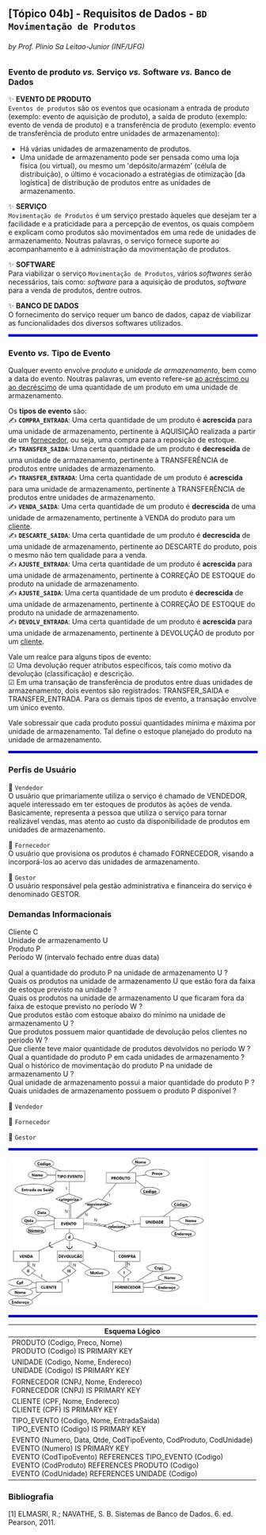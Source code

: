 ## [Tópico 04b] - Requisitos de Dados - `BD Movimentação de Produtos`
###### *by Prof. Plinio Sa Leitao-Junior (INF/UFG)*

### Evento de produto _vs._ Serviço _vs._ Software _vs._ Banco de Dados

:sparkles: **EVENTO DE PRODUTO**<br>
`Eventos de produtos` são os eventos que ocasionam a entrada de produto (exemplo: evento de aquisição de produto), a saída de produto (exemplo: evento de venda de produto) e a transferência de produto (exemplo: evento de transferência de produto entre unidades de armazenamento):
- Há várias unidades de armazenamento de produtos.
- Uma unidade de armazenamento pode ser pensada como uma loja física (ou virtual), ou mesmo um 'depósito/armazém' (célula de distribuição), o último é vocacionado a estratégias de otimização [da logística] de distribução de produtos entre as unidades de armazenamento. 

:sparkles: **SERVIÇO**<br>
`Movimentação de Produtos` é um serviço prestado àqueles que desejam ter a facilidade e a praticidade para a percepção de eventos, os quais compõem e explicam como produtos são movimentados em uma rede de unidades de armazenamento. Noutras palavras, o serviço fornece suporte ao acompanhamento e à administração da movimentação de produtos.

:sparkles: **SOFTWARE**<br>
Para viabilizar o serviço `Movimentação de Produtos`, vários _softwares_ serão necessários, tais como: _software_ para a aquisição de produtos, _software_ para a venda de produtos, dentre outros.

:sparkles: **BANCO DE DADOS**<br>
O fornecimento do serviço requer um banco de dados, capaz de viabilizar as funcionalidades dos diversos softwares utilizados.

<hr style="border:2px solid blue">

### Evento _vs._ Tipo de Evento

Qualquer evento envolve _produto_ e _unidade de armazenamento_, bem como a data do evento. Noutras palavras, um evento refere-se <ins>ao acréscimo ou ao decréscimo</ins> de uma quantidade de um produto em uma unidade de armazenamento.

Os **tipos de evento** são:<br>
&#x270D; **`COMPRA_ENTRADA`**: Uma certa quantidade de um produto é **acrescida** para uma unidade de armazenamento, pertinente à AQUISIÇÃO realizada a partir de um <ins>fornecedor</ins>, ou seja, uma compra para a reposição de estoque.<br>
&#x270D; **`TRANSFER_SAIDA`**: Uma certa quantidade de um produto é **decrescida** de uma unidade de armazenamento, pertinente à TRANSFERÊNCIA de produtos entre unidades de armazenamento.<br>
&#x270D; **`TRANSFER_ENTRADA`**: Uma certa quantidade de um produto é **acrescida** para uma unidade de armazenamento, pertinente à TRANSFERÊNCIA de produtos entre unidades de armazenamento.<br>
&#x270D; **`VENDA_SAIDA`**: Uma certa quantidade de um produto é **decrescida** de uma unidade de armazenamento, pertinente à VENDA do produto para um <ins>cliente</ins>.<br>
&#x270D; **`DESCARTE_SAIDA`**: Uma certa quantidade de um produto é **decrescida** de uma unidade de armazenamento, pertinente ao DESCARTE do produto, pois o mesmo não tem qualidade para a venda.<br>
&#x270D; **`AJUSTE_ENTRADA`**: Uma certa quantidade de um produto é **acrescida** para uma unidade de armazenamento, pertinente à CORREÇÃO DE ESTOQUE do produto na unidade de armazenamento.<br>
&#x270D; **`AJUSTE_SAIDA`**: Uma certa quantidade de um produto é **decrescida** de uma unidade de armazenamento, pertinente à CORREÇÃO DE ESTOQUE do produto na unidade de armazenamento.<br>
&#x270D; **`DEVOLV_ENTRADA`**: Uma certa quantidade de um produto é **acrescida** para uma unidade de armazenamento, pertinente à DEVOLUÇÃO de produto por um <ins>cliente</ins>.

Vale um realce para alguns tipos de evento:<br>
&#9745; Uma devolução requer atributos específicos, tais como motivo da devolução (classificação) e descrição.<br> 
&#9745; Em uma transação de transferência de produtos entre duas unidades de armazenamento, dois eventos são registrados: TRANSFER_SAIDA e TRANSFER_ENTRADA. Para os demais tipos de evento, a transação envolve um único evento.

Vale sobressair que cada produto possui quantidades mínima e máxima por unidade de armazenamento. Tal define o estoque planejado do produto na unidade de armazenamento.

<hr style="border:2px solid blue">

### Perfis de Usuário

:star2: `Vendedor`<br>
O usuário que primariamente utiliza o serviço é chamado de VENDEDOR, aquele interessado em ter estoques de produtos às ações de venda. Basicamente, representa a pessoa que utiliza o serviço para tornar realizável vendas, mas atento ao custo da disponibilidade de produtos em unidades de armazenamento.

:star2: `Fornecedor`<br>
O usuário que provisiona os produtos é chamado FORNECEDOR, visando a incorporá-los ao acervo das unidades de armazenamento.

:star2: `Gestor`<br>
O usuário responsável pela gestão administrativa e financeira do serviço é denominado GESTOR.

### Demandas Informacionais

Cliente C<br>
Unidade de armazenamento U<br>
Produto P<br>
Período W (intervalo fechado entre duas data)<br>

Qual a quantidade do produto P na unidade de armazenamento U ?<br>
Quais os produtos na unidade de armazenamento U que estão fora da faixa de estoque previsto na unidade ?<br>
Quais os produtos na unidade de armazenamento U que ficaram fora da faixa de estoque previsto no período W ?<br>
Que produtos estão com estoque abaixo do mínimo na unidade de armazenamento U ?<br>
Que produtos possuem maior quantidade de devolução pelos clientes no período W ?<br>
Que cliente teve maior quantidade de produtos devolvidos no período W ?<br>
Qual a quantidade do produto P em cada unidades de armazenamento ?<br>
Qual o histórico de movimentação do produto P na unidade de armazenamento U ?<br>
Qual unidade de armazenamento possui a maior quantidade do produto P ?<br>
Quais unidades de armazenamento possuem o produto P disponível ?<br>

:star2: `Vendedor`<br>

:star2: `Fornecedor`<br>

:star2: `Gestor`<br>

<hr style="border:2px solid blue">

<img src="../media/projeto-der.jpg" width="400">

<hr style="border:2px solid blue">

|Esquema Lógico|
|-|
|PRODUTO (Codigo, Preco, Nome)<br>PRODUTO (Codigo) IS PRIMARY KEY|
|UNIDADE (Codigo, Nome, Endereco)<br>UNIDADE (Codigo) IS PRIMARY KEY|
|FORNECEDOR (CNPJ, Nome, Endereco)<br>FORNECEDOR (CNPJ) IS PRIMARY KEY|
|CLIENTE (CPF, Nome, Endereco)<br>CLIENTE (CPF) IS PRIMARY KEY|
|TIPO_EVENTO (Codigo, Nome, EntradaSaida)<br>TIPO_EVENTO (Codigo) IS PRIMARY KEY|
|EVENTO (Numero, Data, Qtde, CodTipoEvento, CodProduto, CodUnidade)<br>EVENTO (Numero) IS PRIMARY KEY<br>EVENTO (CodTipoEvento) REFERENCES TIPO_EVENTO (Codigo)<br>EVENTO (CodProduto) REFERENCES PRODUTO (Codigo)<br>EVENTO (CodUnidade) REFERENCES UNIDADE (Codigo)|

### Bibliografia

[1] ELMASRI, R.; NAVATHE, S. B. Sistemas de Banco de Dados. 6. ed. Pearson, 2011.
